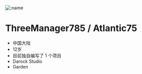 ![:name](https://count.getloli.com/get/@ThreeManager785-profile?theme=rule34)

# ThreeManager785 / Atlantic75
- 中国大陆
- 12岁
- 目前独自编写了 1 个项目
- Darock Studio
- Garden
